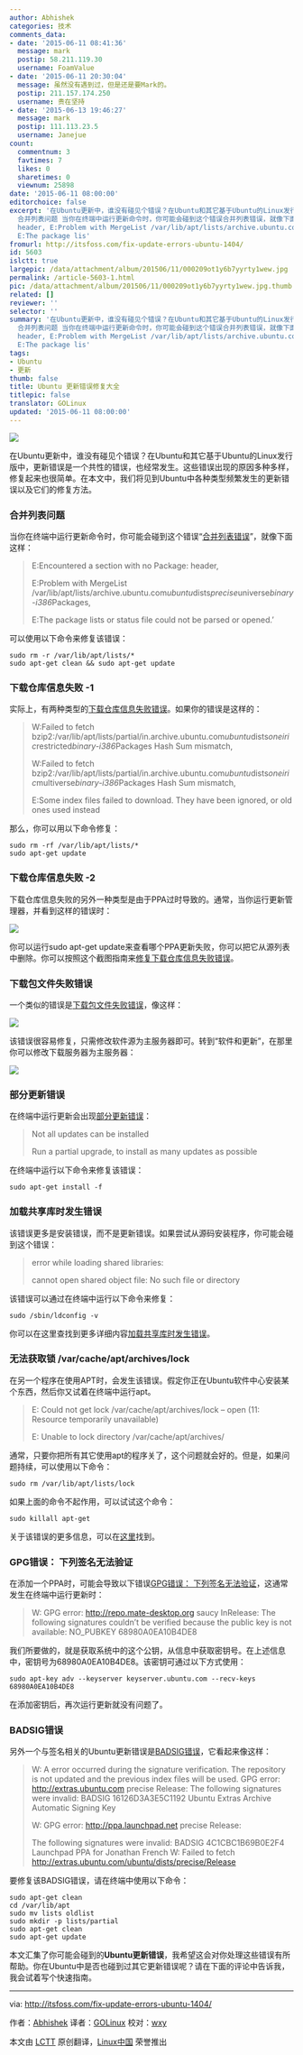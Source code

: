 ```yaml
---
author: Abhishek
categories: 技术
comments_data:
- date: '2015-06-11 08:41:36'
  message: mark
  postip: 58.211.119.30
  username: FoamValue
- date: '2015-06-11 20:30:04'
  message: 虽然没有遇到过，但是还是要Mark的。
  postip: 211.157.174.250
  username: 贵在坚持
- date: '2015-06-13 19:46:27'
  message: mark
  postip: 111.113.23.5
  username: Janejue
count:
  commentnum: 3
  favtimes: 7
  likes: 0
  sharetimes: 0
  viewnum: 25898
date: '2015-06-11 08:00:00'
editorchoice: false
excerpt: '在Ubuntu更新中，谁没有碰见个错误？在Ubuntu和其它基于Ubuntu的Linux发行版中，更新错误是一个共性的错误，也经常发生。这些错误出现的原因多种多样，修复起来也很简单。在本文中，我们将见到Ubuntu中各种类型频繁发生的更新错误以及它们的修复方法。
  合并列表问题 当你在终端中运行更新命令时，你可能会碰到这个错误合并列表错误，就像下面这样：  E:Encountered a section with no Package:
  header, E:Problem with MergeList /var/lib/apt/lists/archive.ubuntu.comubuntudistspreciseuniversebinary-i386Packages,
  E:The package lis'
fromurl: http://itsfoss.com/fix-update-errors-ubuntu-1404/
id: 5603
islctt: true
largepic: /data/attachment/album/201506/11/000209ot1y6b7yyrty1wew.jpg
permalink: /article-5603-1.html
pic: /data/attachment/album/201506/11/000209ot1y6b7yyrty1wew.jpg.thumb.jpg
related: []
reviewer: ''
selector: ''
summary: '在Ubuntu更新中，谁没有碰见个错误？在Ubuntu和其它基于Ubuntu的Linux发行版中，更新错误是一个共性的错误，也经常发生。这些错误出现的原因多种多样，修复起来也很简单。在本文中，我们将见到Ubuntu中各种类型频繁发生的更新错误以及它们的修复方法。
  合并列表问题 当你在终端中运行更新命令时，你可能会碰到这个错误合并列表错误，就像下面这样：  E:Encountered a section with no Package:
  header, E:Problem with MergeList /var/lib/apt/lists/archive.ubuntu.comubuntudistspreciseuniversebinary-i386Packages,
  E:The package lis'
tags:
- Ubuntu
- 更新
thumb: false
title: Ubuntu 更新错误修复大全
titlepic: false
translator: GOLinux
updated: '2015-06-11 08:00:00'
---
```


![](/data/attachment/album/201506/11/000209ot1y6b7yyrty1wew.jpg)


在Ubuntu更新中，谁没有碰见个错误？在Ubuntu和其它基于Ubuntu的Linux发行版中，更新错误是一个共性的错误，也经常发生。这些错误出现的原因多种多样，修复起来也很简单。在本文中，我们将见到Ubuntu中各种类型频繁发生的更新错误以及它们的修复方法。


### 合并列表问题


当你在终端中运行更新命令时，你可能会碰到这个错误“[合并列表错误](http://itsfoss.com/how-to-fix-problem-with-mergelist/)”，就像下面这样：



> 
> E:Encountered a section with no Package: header,
> 
> 
> E:Problem with MergeList /var/lib/apt/lists/archive.ubuntu.com*ubuntu*dists*precise*universe*binary-i386*Packages,
> 
> 
> E:The package lists or status file could not be parsed or opened.’
> 
> 
> 


可以使用以下命令来修复该错误：



```
sudo rm -r /var/lib/apt/lists/*
sudo apt-get clean && sudo apt-get update

```

### 下载仓库信息失败 -1


实际上，有两种类型的[下载仓库信息失败错误](http://itsfoss.com/solve-ubuntu-error-failed-to-download-repository-information-check-your-internet-connection/)。如果你的错误是这样的：



> 
> W:Failed to fetch bzip2:/var/lib/apt/lists/partial/in.archive.ubuntu.com*ubuntu*dists*oneiric*restricted*binary-i386*Packages Hash Sum mismatch,
> 
> 
> W:Failed to fetch bzip2:/var/lib/apt/lists/partial/in.archive.ubuntu.com*ubuntu*dists*oneiric*multiverse*binary-i386*Packages Hash Sum mismatch,
> 
> 
> E:Some index files failed to download. They have been ignored, or old ones used instead
> 
> 
> 


那么，你可以用以下命令修复：



```
sudo rm -rf /var/lib/apt/lists/*
sudo apt-get update

```

### 下载仓库信息失败 -2


下载仓库信息失败的另外一种类型是由于PPA过时导致的。通常，当你运行更新管理器，并看到这样的错误时：


![](/data/attachment/album/201506/11/000209ttirth77rr9iitfk.png)


你可以运行sudo apt-get update来查看哪个PPA更新失败，你可以把它从源列表中删除。你可以按照这个截图指南来[修复下载仓库信息失败错误](http://itsfoss.com/failed-to-download-repository-information-ubuntu-13-04/)。


### 下载包文件失败错误


一个类似的错误是[下载包文件失败错误](http://itsfoss.com/fix-failed-download-package-files-error-ubuntu/)，像这样：


![](/data/attachment/album/201506/11/000210yjd7ex7vvff6epse.jpg)


该错误很容易修复，只需修改软件源为主服务器即可。转到“软件和更新”，在那里你可以修改下载服务器为主服务器：


![](/data/attachment/album/201506/11/000210h0fu9fc5mu7h05p7.jpg)


### 部分更新错误


在终端中运行更新会出现[部分更新错误](http://itsfoss.com/fix-partial-upgrade-error-elementary-os-luna-quick-tip/)：



> 
> Not all updates can be installed
> 
> 
> Run a partial upgrade, to install as many updates as possible
> 
> 
> 


在终端中运行以下命令来修复该错误：



```
sudo apt-get install -f

```

### 加载共享库时发生错误


该错误更多是安装错误，而不是更新错误。如果尝试从源码安装程序，你可能会碰到这个错误：



> 
> error while loading shared libraries:
> 
> 
> cannot open shared object file: No such file or directory
> 
> 
> 


该错误可以通过在终端中运行以下命令来修复：



```
sudo /sbin/ldconfig -v

```

你可以在这里查找到更多详细内容[加载共享库时发生错误](http://itsfoss.com/solve-open-shared-object-file-quick-tip/)。


### 无法获取锁 /var/cache/apt/archives/lock


在另一个程序在使用APT时，会发生该错误。假定你正在Ubuntu软件中心安装某个东西，然后你又试着在终端中运行apt。



> 
> E: Could not get lock /var/cache/apt/archives/lock – open (11: Resource temporarily unavailable)
> 
> 
> E: Unable to lock directory /var/cache/apt/archives/
> 
> 
> 


通常，只要你把所有其它使用apt的程序关了，这个问题就会好的。但是，如果问题持续，可以使用以下命令：



```
sudo rm /var/lib/apt/lists/lock

```

如果上面的命令不起作用，可以试试这个命令：



```
sudo killall apt-get

```

关于该错误的更多信息，可以在[这里](http://itsfoss.com/fix-ubuntu-install-error/)找到。


### GPG错误： 下列签名无法验证


在添加一个PPA时，可能会导致以下错误[GPG错误： 下列签名无法验证](http://itsfoss.com/solve-gpg-error-signatures-verified-ubuntu/)，这通常发生在终端中运行更新时：



> 
> W: GPG error: <http://repo.mate-desktop.org> saucy InRelease: The following signatures couldn’t be verified because the public key is not available: NO\_PUBKEY 68980A0EA10B4DE8
> 
> 
> 


我们所要做的，就是获取系统中的这个公钥，从信息中获取密钥号。在上述信息中，密钥号为68980A0EA10B4DE8。该密钥可通过以下方式使用：



```
sudo apt-key adv --keyserver keyserver.ubuntu.com --recv-keys 68980A0EA10B4DE8

```

在添加密钥后，再次运行更新就没有问题了。


### BADSIG错误


另外一个与签名相关的Ubuntu更新错误是[BADSIG错误](http://itsfoss.com/solve-badsig-error-quick-tip/)，它看起来像这样：



> 
> W: A error occurred during the signature verification. The repository is not updated and the previous index files will be used. GPG error: <http://extras.ubuntu.com> precise Release: The following signatures were invalid: BADSIG 16126D3A3E5C1192 Ubuntu Extras Archive Automatic Signing Key
> 
> 
> W: GPG error: <http://ppa.launchpad.net> precise Release:
> 
> 
> The following signatures were invalid: BADSIG 4C1CBC1B69B0E2F4 Launchpad PPA for Jonathan French W: Failed to fetch <http://extras.ubuntu.com/ubuntu/dists/precise/Release>
> 
> 
> 


要修复该BADSIG错误，请在终端中使用以下命令：



```
sudo apt-get clean
cd /var/lib/apt
sudo mv lists oldlist
sudo mkdir -p lists/partial
sudo apt-get clean
sudo apt-get update

```

本文汇集了你可能会碰到的**Ubuntu更新错误**，我希望这会对你处理这些错误有所帮助。你在Ubuntu中是否也碰到过其它更新错误呢？请在下面的评论中告诉我，我会试着写个快速指南。




---


via: <http://itsfoss.com/fix-update-errors-ubuntu-1404/>


作者：[Abhishek](http://itsfoss.com/author/abhishek/) 译者：[GOLinux](https://github.com/GOLinux) 校对：[wxy](https://github.com/wxy)


本文由 [LCTT](https://github.com/LCTT/TranslateProject) 原创翻译，[Linux中国](https://linux.cn/) 荣誉推出